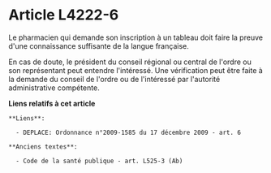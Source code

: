 # Article L4222-6

Le pharmacien qui demande son inscription à un tableau doit faire la preuve d'une connaissance suffisante de la langue
française.

En cas de doute, le président du conseil régional ou central de l'ordre ou son représentant peut entendre l'intéressé. Une
vérification peut être faite à la demande du conseil de l'ordre ou de l'intéressé par l'autorité administrative compétente.

**Liens relatifs à cet article**

	**Liens**:

	  - DEPLACE: Ordonnance n°2009-1585 du 17 décembre 2009 - art. 6

	**Anciens textes**:

	  - Code de la santé publique - art. L525-3 (Ab)
